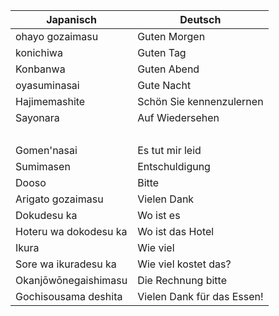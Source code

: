 Japanisch | Deutsch
---|---
ohayo gozaimasu | Guten Morgen
konichiwa | Guten Tag
Konbanwa | Guten Abend
oyasuminasai | Gute Nacht
Hajimemashite | Schön Sie kennenzulernen
Sayonara | Auf Wiedersehen
&nbsp;  |  &nbsp;
Gomen'nasai | Es tut mir leid
Sumimasen | Entschuldigung
Dooso | Bitte
Arigato gozaimasu | Vielen Dank
Dokudesu ka | Wo ist es
Hoteru wa dokodesu ka | Wo ist das Hotel
Ikura | Wie viel
Sore wa ikuradesu ka | Wie viel kostet das?
Okanjōwōnegaishimasu | Die Rechnung bitte 
Gochisousama deshita | Vielen Dank für das Essen!
